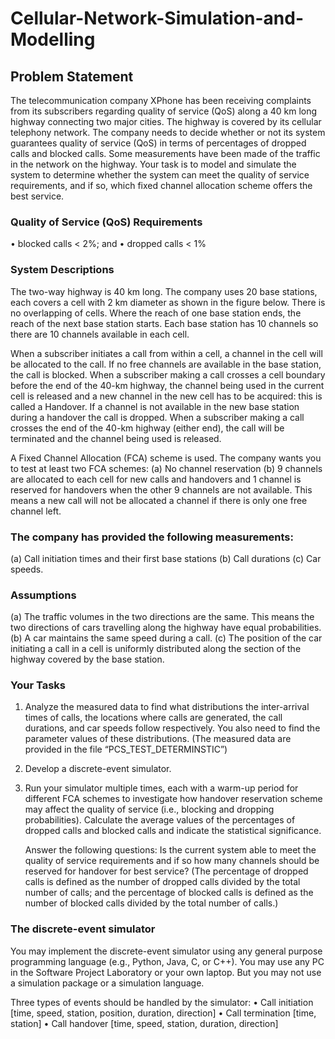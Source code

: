 # Cellular-Network-Simulation-and-Modelling

## Problem Statement
The telecommunication company XPhone has been receiving complaints from its subscribers regarding quality of service (QoS) along a 40 km long highway connecting two major cities. The highway is covered by its cellular telephony network. The company needs to decide whether or not its system guarantees quality of service (QoS) in terms of percentages of dropped calls and blocked calls. Some measurements have been made of the traffic in the network on the highway. Your task is to model and simulate the system to determine whether the system can meet the quality of service requirements, and if so, which fixed channel allocation scheme offers the best service. 

### Quality of Service (QoS) Requirements
• blocked calls < 2%; and
• dropped calls < 1%

### System Descriptions
The two-way highway is 40 km long. The company uses 20 base stations, each covers a cell with 2 km diameter as shown in the figure below. There is no overlapping of cells. Where the reach of one base station ends, the reach of the next base station starts. Each base station has 10 channels so there are 10 channels available in each cell.

When a subscriber initiates a call from within a cell, a channel in the cell will be allocated to the call. If no free channels are available in the base station, the call is blocked. When a 
subscriber making a call crosses a cell boundary before the end of the 40-km highway, the channel being used in the current cell is released and a new channel in the new cell has to be acquired: this is called a Handover. If a channel is not available in the new base station during a handover the call is dropped. When a subscriber making a call crosses the end of the 40-km highway (either end), the call will be terminated and the channel being used is released.

A Fixed Channel Allocation (FCA) scheme is used. The company wants you to test at least 
two FCA schemes: 
(a) No channel reservation
(b) 9 channels are allocated to each cell for new calls and handovers and 1 channel is 
reserved for handovers when the other 9 channels are not available. This means a new 
call will not be allocated a channel if there is only one free channel left. 

### The company has provided the following measurements:
(a) Call initiation times and their first base stations
(b) Call durations 
(c) Car speeds. 

### Assumptions
(a) The traffic volumes in the two directions are the same. This means the two directions of cars travelling along the highway have equal probabilities. 
(b) A car maintains the same speed during a call. 
(c) The position of the car initiating a call in a cell is uniformly distributed along the section of the highway covered by the base station.

### Your Tasks
1. Analyze the measured data to find what distributions the inter-arrival times of calls, the locations where calls are generated, the call durations, and car speeds follow respectively. You also need to find the parameter values of these distributions. (The measured data are provided in the file “PCS_TEST_DETERMINSTIC”)

2. Develop a discrete-event simulator.

3. Run your simulator multiple times, each with a warm-up period for different FCA schemes to investigate how handover reservation scheme may affect the quality of service (i.e., blocking and dropping probabilities). Calculate the average values of the percentages of dropped calls and blocked calls and indicate the statistical significance. 

	Answer the following questions: Is the current system able to meet the quality of service requirements and if so how many channels should be reserved for handover for best service? (The percentage of dropped calls is defined as the number of dropped calls divided by the total number of calls; and the percentage of blocked calls is defined as the number of blocked calls divided by the total number of calls.)

### The discrete-event simulator
You may implement the discrete-event simulator using any general purpose programming language (e.g., Python, Java, C, or C++). You may use any PC in the Software Project Laboratory or your own laptop. But you may not use a simulation package or a simulation language. 

Three types of events should be handled by the simulator:
• Call initiation [time, speed, station, position, duration, direction]
• Call termination [time, station]
• Call handover [time, speed, station, duration, direction]

